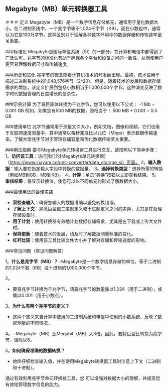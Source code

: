 ## Megabyte（MB）单元转换器工具

＃＃＃ 定义
Megabyte（MB）是一个数字信息存储单元，通常用于量化数据大小。在二进制系统中，一个兆字节等于1,024千字节（KB），而在小数组中，通常认为它是100万字节。这种区别对于理解各种数字环境中的数据存储和传输速率至关重要。

###标准化
Megabyte是国际单位系统（SI）的一部分，在计算和电信中都得到了广泛认可。兆字节的标准化有助于确保各个平台和设备之间的一致性，从而使用户更容易理解数据尺寸和传输速度。

###历史和进化
兆字节的概念随着计算机技术的开发而出现。最初，该术语用于描述二进制系统中的1,048,576字节（2^20）。但是，随着技术的发展和数据存储需求的增加，该定义扩展到包括小数相当于1,000,000个字节。这种演变反映了数字时代数据管理的日益增长的复杂性。

###示例计算
为了将巨质体转换为千兆字节，您可以使用以下公式：
-1 Mb = 0.001 GB
例如，如果您有500 MB的数据，则相当于：
500 MB * 0.001 = 0.5 GB

###使用单位
兆字节通常用于测量文件大小，例如文档，图像和视频。它们也用于互联网速度测量中，其中通常以每秒兆班比以兆位（Mbps）表示数据传输速率。了解大型兆字节对于管理存储容量和优化数据传输至关重要。

###用法指南
要与Megabyte单元转换器工具进行交互，请按照以下简单步骤：
1。**访问该工具**：访问我们的[Megabyte单元转换器]（https://www.inayam.co/unit-converter/data_storage_si）页面。
2。**输入数据**：输入要在指定输入字段中转换的数据量。
3。**选择转换类型**：选择所需的转换（例如MB到GB，MB到KB）。
4。**计算**：单击“转换”按钮以立即查看结果。
5。**审核结果**：将显示转换值，使您可以以不同单元的形式了解数据大小。

###最佳用法的最佳实践
-  **双检查输入**：确保您输入的数据准确以避免转换错误。
-  **了解上下文**：熟悉巨型型二进制定义和十进制定义之间的差异，尤其是在处理存储设备时。
-  **用于计划**：使用转换器有效地计划数据存储需求，尤其是在下载或上传大文件时。
-  **保持更新**：随着技术的发展，请及时了解数据测量标准的变化。
-  **杠杆比较**：使用该工具比较文件大小并了解对存储和传输速度的影响。

###常见问题（常见问题解答）

1。**什么是兆字节（MB）？**
-Megabyte是一个数字信息存储的单位，等于二进制的1,024千数（KB）或十进制的1,000,000个字节。

2。
- 要将兆字节转换为千兆字节，请将兆字节的数量除以1,024（用于二进制），或乘以0.001（用于小数点）。

3。**为什么有两个兆字节的定义？**
- 这两个定义来自计算中使用的二进制系统和电信中使用的小数系统，反映了数据测量的不同情况。

4。
-Megabyte（MB）比Megabit（MB）大8倍。因此，要将巨型比转换为兆字节，请除以8。

5。**如何确保准确的数据转换？**
- 始终仔细检查输入值，并在使用Megabyte转换器工具时注意上下文（二进制和十进制）。

通过有效利用兆字节单元转换器工具，您 可以增强对数据大小的理解，并提高您有效地管理数字信息的能力。